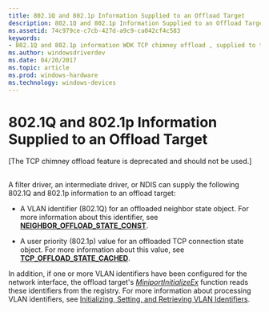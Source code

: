 ```yaml
---
title: 802.1Q and 802.1p Information Supplied to an Offload Target
description: 802.1Q and 802.1p Information Supplied to an Offload Target
ms.assetid: 74c979ce-c7cb-427d-a9c9-ca042cf4c583
keywords:
- 802.1Q and 802.1p information WDK TCP chimney offload , supplied to target
ms.author: windowsdriverdev
ms.date: 04/20/2017
ms.topic: article
ms.prod: windows-hardware
ms.technology: windows-devices
---
```


# 802.1Q and 802.1p Information Supplied to an Offload Target


\[The TCP chimney offload feature is deprecated and should not be used.\]

## <a href="" id="ddk-802-1q-and-802-1p-information-supplied-to-an-offload-target-ng"></a>


A filter driver, an intermediate driver, or NDIS can supply the following 802.1Q and 802.1p information to an offload target:

-   A VLAN identifier (802.1Q) for an offloaded neighbor state object. For more information about this identifier, see [**NEIGHBOR\_OFFLOAD\_STATE\_CONST**](https://msdn.microsoft.com/library/windows/hardware/ff568324).

-   A user priority (802.1p) value for an offloaded TCP connection state object. For more information about this value, see [**TCP\_OFFLOAD\_STATE\_CACHED**](https://msdn.microsoft.com/library/windows/hardware/ff570937).

In addition, if one or more VLAN identifiers have been configured for the network interface, the offload target's [*MiniportInitializeEx*](https://msdn.microsoft.com/library/windows/hardware/ff559389) function reads these identifiers from the registry. For more information about processing VLAN identifiers, see [Initializing, Setting, and Retrieving VLAN Identifiers](https://msdn.microsoft.com/library/windows/hardware/ff548945).

 

 





